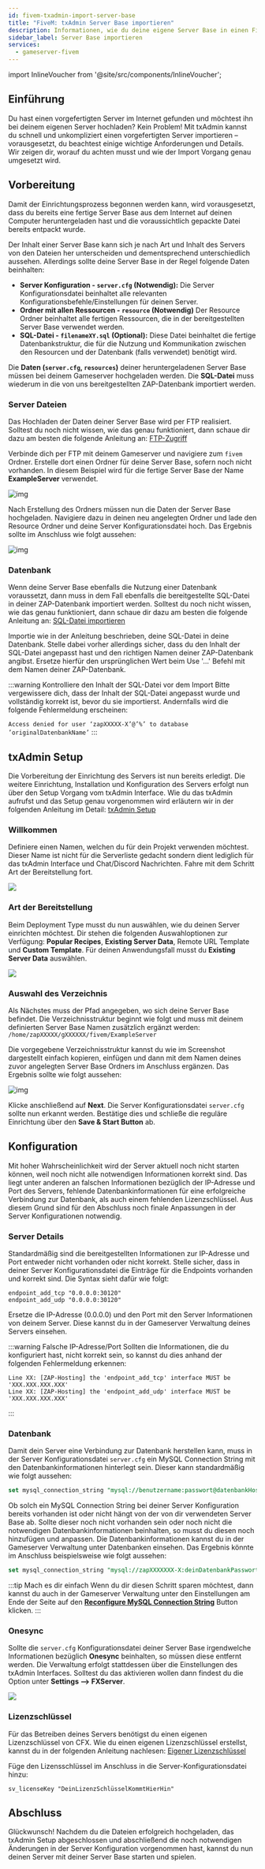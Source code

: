 ```yaml
---
id: fivem-txadmin-import-server-base
title: "FiveM: txAdmin Server Base importieren"
description: Informationen, wie du deine eigene Server Base in einen FiveM txAdmin Server von ZAP-Hosting importieren kannst - ZAP-Hosting.com Dokumentation
sidebar_label: Server Base importieren
services:
  - gameserver-fivem
---
```


import InlineVoucher from '@site/src/components/InlineVoucher';


## Einführung

Du hast einen vorgefertigten Server im Internet gefunden und möchtest ihn bei deinem eigenen Server hochladen? Kein Problem! Mit txAdmin kannst du schnell und unkompliziert einen vorgefertigten Server importieren – vorausgesetzt, du beachtest einige wichtige Anforderungen und Details. Wir zeigen dir, worauf du achten musst und wie der Import Vorgang genau umgesetzt wird.

<InlineVoucher />

## Vorbereitung

Damit der Einrichtungsprozess begonnen werden kann, wird vorausgesetzt, dass du bereits eine fertige Server Base aus dem Internet auf deinen Computer heruntergeladen hast und die voraussichtlich gepackte Datei bereits entpackt wurde. 

Der Inhalt einer Server Base kann sich je nach Art und Inhalt des Servers von den Dateien her unterscheiden und dementsprechend unterschiedlich aussehen. Allerdings sollte deine Server Base in der Regel folgende Daten beinhalten: 

- **Server Konfiguration - `server.cfg` (Notwendig):** Die Server Konfigurationsdatei beinhaltet alle relevanten Konfigurationsbefehle/Einstellungen für deinen Server.
- **Ordner mit allen Ressourcen - `resource` (Notwendig)** Der Resource Ordner beinhaltet alle fertigen Ressourcen, die in der bereitgestellten Server Base verwendet werden.
- **SQL-Datei - `filenameXY.sql` (Optional):** Diese Datei beinhaltet die fertige Datenbankstruktur, die für die Nutzung und Kommunikation zwischen den Resourcen und der Datenbank (falls verwendet) benötigt wird. 

Die **Daten (`server.cfg`, `resources`)**  deiner heruntergeladenen Server Base müssen bei deinem Gameserver hochgeladen werden. Die **SQL-Datei** muss wiederum in die von uns bereitgestellten ZAP-Datenbank importiert werden. 

### Server Dateien
Das Hochladen der Daten deiner Server Base wird per FTP realisiert. Solltest du noch nicht wissen, wie das genau funktioniert, dann schaue dir dazu am besten die folgende Anleitung an: [FTP-Zugriff](gameserver-ftpaccess.md)

Verbinde dich per FTP mit deinem Gameserver und navigiere zum `fivem` Ordner. Erstelle dort einen Ordner für deine Server Base, sofern noch nicht vorhanden. In diesem Beispiel wird für die fertige Server Base der Name **ExampleServer** verwendet.

![img](https://screensaver01.zap-hosting.com/index.php/s/HzDrADKgK3rqfKm/download)



Nach Erstellung des Ordners müssen nun die Daten der Server Base hochgeladen. Navigiere dazu in deinen neu angelegten Ordner und lade den Resource Ordner und deine Server Konfigurationsdatei hoch. Das Ergebnis sollte im Anschluss wie folgt aussehen:

![img](https://screensaver01.zap-hosting.com/index.php/s/xyAZyt8W5XcxGaF/preview)

 

### Datenbank

Wenn deine Server Base ebenfalls die Nutzung einer Datenbank voraussetzt, dann muss in dem Fall ebenfalls die bereitgestellte SQL-Datei in deiner ZAP-Datenbank importiert werden. Solltest du noch nicht wissen, wie das genau funktioniert, dann schaue dir dazu am besten die folgende Anleitung an: [SQL-Datei importieren](fivem-sql-file-import.md) 

Importie wie in der Anleitung beschrieben, deine SQL-Datei in deine Datenbank. Stelle dabei vorher allerdings sicher, dass du den Inhalt der SQL-Datei angepasst hast und den richtigen Namen deiner ZAP-Datenbank angibst. Ersetze hierfür den ursprünglichen Wert beim Use '...' Befehl mit dem Namen deiner ZAP-Datenbank.

:::warning Kontrolliere den Inhalt der SQL-Datei vor dem Import
Bitte vergewissere dich, dass der Inhalt der SQL-Datei angepasst wurde und vollständig korrekt ist, bevor du sie importierst. Andernfalls wird die folgende Fehlermeldung erscheinen: 

`Access denied for user ‘zapXXXXX-X’@’%’ to database ’originalDatenbankName’` 
:::



## txAdmin Setup

Die Vorbereitung der Einrichtung des Servers ist nun bereits erledigt. Die weitere Einrichtung, Installation und Konfiguration des Servers erfolgt nun über den Setup Vorgang vom txAdmin Interface. Wie du das txAdmin aufrufst und das Setup genau vorgenommen wird erläutern wir in der folgenden Anleitung im Detail: [txAdmin Setup](fivem-txadmin-setup.md)



### Willkommen

Definiere  einen Namen, welchen du für dein Projekt verwenden möchtest. Dieser Name ist nicht für die Serverliste gedacht sondern dient lediglich für das txAdmin Interface und Chat/Discord Nachrichten. Fahre mit dem Schritt Art der Bereitstellung fort. 

![](https://screensaver01.zap-hosting.com/index.php/s/FCmd5xQ89wSPHfe/preview)

### Art der Bereitstellung

Beim Deployment Type musst du nun auswählen, wie du deinen Server einrichten möchtest. Dir stehen die folgenden Auswahloptionen zur Verfügung: **Popular Recipes**, **Existing Server Data**, Remote URL Template und **Custom Template**. Für deinen Anwendungsfall musst du **Existing Server Data** auswählen.

![](https://screensaver01.zap-hosting.com/index.php/s/oMSBwf6jmHMwtYn/preview)

### Auswahl des Verzeichnis

Als Nächstes muss der Pfad angegeben, wo sich deine Server Base befindet. Die Verzeichnisstruktur beginnt wie folgt und muss mit deinem definierten Server Base Namen zusätzlich ergänzt werden: `/home/zapXXXXX/gXXXXXX/fivem/ExampleServer`

Die vorgegebene Verzeichnisstruktur kannst du wie im Screenshot dargestellt einfach kopieren, einfügen und dann mit dem Namen deines zuvor angelegten Server Base Ordners im Anschluss ergänzen. Das Ergebnis sollte wie folgt aussehen:

![img](https://screensaver01.zap-hosting.com/index.php/s/eDPeDzSqfMbk7Tg/download)



Klicke anschließend auf **Next**. Die Server Konfigurationsdatei `server.cfg` sollte nun erkannt werden. Bestätige dies und schließe die reguläre Einrichtung über den **Save & Start Button** ab. 



## Konfiguration

Mit hoher Wahrscheinlichkeit wird der Server aktuell noch nicht starten können, weil noch nicht alle notwendigen Informationen korrekt sind. Das liegt unter anderen an falschen Informationen bezüglich der IP-Adresse und Port des Servers, fehlende Datenbankinformationen für eine erfolgreiche Verbindung zur Datenbank, als auch einem fehlenden Lizenzschlüssel. Aus diesem Grund sind für den Abschluss noch finale Anpassungen in der Server Konfigurationen notwendig. 

### Server Details

Standardmäßig sind die bereitgestellten Informationen zur IP-Adresse und Port entweder nicht vorhanden oder nicht korrekt. Stelle sicher, dass in deiner Server Konfigurationsdatei die Einträge für die Endpoints vorhanden und korrekt sind. Die Syntax sieht dafür wie folgt:

```
endpoint_add_tcp "0.0.0.0:30120"
endpoint_add_udp "0.0.0.0:30120"
```

Ersetze die IP-Adresse (0.0.0.0) und den Port mit den Server Informationen von deinem Server. Diese kannst du in der Gameserver Verwaltung deines Servers einsehen. 

:::warning Falsche IP-Adresse/Port
Sollten die Informationen, die du konfiguriert hast, nicht korrekt sein, so kannst du dies anhand der folgenden Fehlermeldung erkennen: 
```
Line XX: [ZAP-Hosting] the 'endpoint_add_tcp' interface MUST be 'XXX.XXX.XXX.XXX'
Line XX: [ZAP-Hosting] the 'endpoint_add_udp' interface MUST be 'XXX.XXX.XXX.XXX'
```
:::


### Datenbank

Damit dein Server eine Verbindung zur Datenbank herstellen kann, muss in der Server Konfigurationsdatei `server.cfg` ein MySQL Connection String mit den Datenbankinformationen hinterlegt sein. Dieser kann standardmäßig wie folgt aussehen: 

```sql
set mysql_connection_string "mysql://benutzername:passwort@datenbankHostname/datenbankName?charset=utf8mb4"
```

Ob solch ein MySQL Connection String bei deiner Server Konfiguration bereits vorhanden ist oder nicht hängt von der von dir verwendeten Server Base ab. Sollte dieser noch nicht vorhanden sein oder noch nicht die notwendigen Datenbankinformationen beinhalten, so musst du diesen noch hinzufügen und anpassen. Die Datenbankinformationen kannst du in der Gameserver Verwaltung unter Datenbanken einsehen. Das Ergebnis könnte im Anschluss beispielsweise wie folgt aussehen: 

```sql
set mysql_connection_string "mysql://zapXXXXXXX-X:deinDatenbankPasswort@mysql-mariadb-XX-XXX.zap-hosting.com/zapXXXXXX-X?charset=utf8mb4"
```

:::tip Mach es dir einfach
Wenn du dir diesen Schritt sparen möchtest, dann kannst du auch in der Gameserver Verwaltung unter den Einstellungen am Ende der Seite auf den **[Reconfigure MySQL Connection String](https://screensaver01.zap-hosting.com/index.php/s/zZSmQex6ropFK3X/preview)** Button klicken. 
:::


### Onesync

Sollte die `server.cfg` Konfigurationsdatei deiner Server Base irgendwelche Informationen bezüglich **Onesync** beinhalten, so müssen diese entfernt werden. Die Verwaltung erfolgt stattdessen über die Einstellungen des txAdmin Interfaces. Solltest du das aktivieren wollen dann findest du die Option unter **Settings ⟶ FXServer**. 

![](https://screensaver01.zap-hosting.com/index.php/s/Y4LKM8ZRn4ZSFzp/download)

### Lizenzschlüssel

Für das Betreiben deines Servers benötigst du einen eigenen Lizenzschlüssel von CFX. Wie du einen eigenen Lizenzschlüssel erstellst, kannst du in der folgenden Anleitung nachlesen: [Eigener Lizenzschlüssel](fivem-licensekey.md)

Füge den Lizensschlüssel im Anschluss in die Server-Konfigurationsdatei hinzu: 

```
sv_licenseKey "DeinLizenzSchlüsselKommtHierHin"
```



## Abschluss

Glückwunsch! Nachdem du die Dateien erfolgreich hochgeladen, das txAdmin Setup abgeschlossen und abschließend die noch notwendigen Änderungen in der Server Konfiguration vorgenommen hast, kannst du nun deinen Server mit deiner Server Base starten und spielen.
